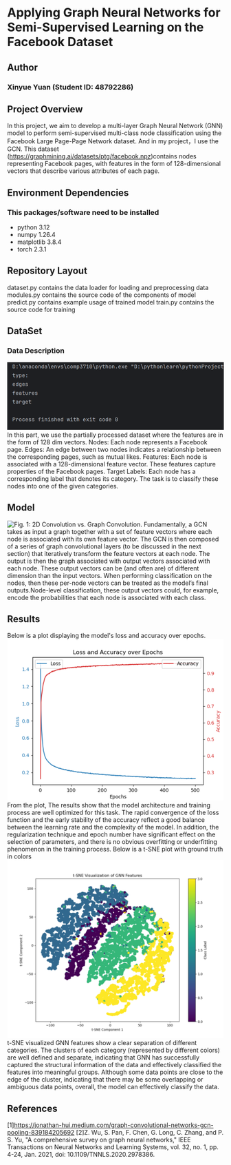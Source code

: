 # **Applying Graph Neural Networks for Semi-Supervised Learning on the Facebook Dataset**
## Author
### Xinyue Yuan (Student ID: 48792286)
## Project Overview
In this project, we aim to develop a multi-layer Graph Neural Network (GNN) model to perform semi-supervised multi-class node classification using the Facebook Large Page-Page Network dataset. And in my project，I use the GCN.
This dataset (https://graphmining.ai/datasets/ptg/facebook.npz)contains nodes representing Facebook pages, with features in the form of 128-dimensional vectors that describe various attributes of each page.
## Environment Dependencies
### This packages/software need to be installed
- python 3.12
- numpy 1.26.4
- matplotlib 3.8.4
- torch 2.3.1
## Repository Layout
dataset.py contains the data loader for loading and preprocessing data
modules.py contains the source code of the components of model
predict.py contains example usage of  trained model 
train.py contains the source code for training
## DataSet
### Data Description
![ Data type ](./type.png)
In this part, we use the partially processed dataset where the features are in the form of 128 dim vectors.
Nodes: Each node represents a Facebook page. 
Edges: An edge between two nodes indicates a relationship between the corresponding pages, such as mutual likes.
Features: Each node is associated with a 128-dimensional feature vector. These features capture properties of the Facebook pages.
Target Labels: Each node has a corresponding label that denotes its category. The task is to classify these nodes into one of the given categories.
## Model
 ![ Fig. 1: 2D Convolution vs. Graph Convolution. ](https://miro.medium.com/v2/resize:fit:1400/format:webp/1*0rj1Pxlzyqkg_rrZiyRDNw.png)
Fundamentally, a GCN takes as input a graph together with a set of feature vectors where each node is associated with its own feature vector. The GCN is then composed of a series of graph convolutional layers (to be discussed in the next section) that iteratively transform the feature vectors at each node. The output is then the graph associated with output vectors associated with each node. These output vectors can be (and often are) of different dimension than the input vectors. 
When performing classification on the nodes, then these per-node vectors can be treated as the model’s final outputs.Node-level classification, these output vectors could, for example, encode the probabilities that each node is associated with each class.
## Results
Below is a plot displaying the model's loss and accuracy over epochs.
![loss_accuracy ](./loss_accuracy.png)
From the plot, The results show that the model architecture and training process are well optimized for this task. The rapid convergence of the loss function and the early stability of the accuracy reflect a good balance between the learning rate and the complexity of the model. In addition, the regularization technique and epoch number have significant effect on the selection of parameters, and there is no obvious overfitting or underfitting phenomenon in the training process.
Below is a t-SNE plot with ground truth in colors
![t-SNE ](./t-SNE.png)
t-SNE visualized GNN features show a clear separation of different categories. The clusters of each category (represented by different colors) are well defined and separate, indicating that GNN has successfully captured the structural information of the data and effectively classified the features into meaningful groups. Although some data points are close to the edge of the cluster, indicating that there may be some overlapping or ambiguous data points, overall, the model can effectively classify the data.
## References
[1]https://jonathan-hui.medium.com/graph-convolutional-networks-gcn-pooling-839184205692
[2]Z. Wu, S. Pan, F. Chen, G. Long, C. Zhang, and P. S. Yu, "A comprehensive survey on graph neural networks," IEEE Transactions on Neural Networks and Learning Systems, vol. 32, no. 1, pp. 4-24, Jan. 2021, doi: 10.1109/TNNLS.2020.2978386.

